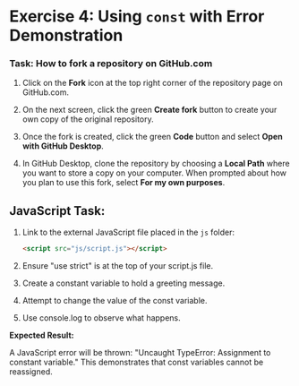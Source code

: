 # Exercise 4: Using `const` with Error Demonstration

### Task: How to fork a repository on GitHub.com

1. Click on the **Fork** icon at the top right corner of the repository page on GitHub.com.

2. On the next screen, click the green **Create fork** button to create your own copy of the original repository.

3. Once the fork is created, click the green **Code** button and select **Open with GitHub Desktop**.

4. In GitHub Desktop, clone the repository by choosing a **Local Path** where you want to store a copy on your computer. When prompted about how you plan to use this fork, select **For my own purposes**.

## JavaScript Task:

1. Link to the external JavaScript file placed in the `js` folder:
   ```html
   <script src="js/script.js"></script>
   ```
2. Ensure "use strict" is at the top of your script.js file.

3. Create a constant variable to hold a greeting message.

4. Attempt to change the value of the const variable.

5. Use console.log to observe what happens.

**Expected Result:**

A JavaScript error will be thrown: "Uncaught TypeError: Assignment to constant variable."
This demonstrates that const variables cannot be reassigned.